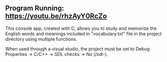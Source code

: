 ## Program Running: https://youtu.be/rhzAyY0RcZo

This console app, created with C, allows you to study and memorize the English words and meanings included in "vocabulary.txt" file in the project directory using multiple functions.

When used through a visual studio, the project must be set to Debug Properties -> C/C++ -> SDL checks -> No (/sdl-).
